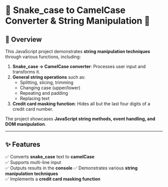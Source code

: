 # 🐍 Snake_case to CamelCase Converter & String Manipulation 🚀

## 📌 Overview

This JavaScript project demonstrates **string manipulation techniques** through various functions, including:

1. **Snake_case → CamelCase converter**: Processes user input and transforms it.
2. **General string operations** such as:
   - Splitting, slicing, trimming
   - Changing case (upper/lower)
   - Repeating and padding
   - Replacing text
3. **Credit card masking function**: Hides all but the last four digits of a credit card number.

The project showcases **JavaScript string methods, event handling, and DOM manipulation**.

---

## **✨ Features**

✅ Converts **snake_case** text to **camelCase**  
✅ Supports multi-line input  
✅ Outputs results in the **console**
✅ Demonstrates various **string manipulation techniques**  
✅ Implements a **credit card masking function**
